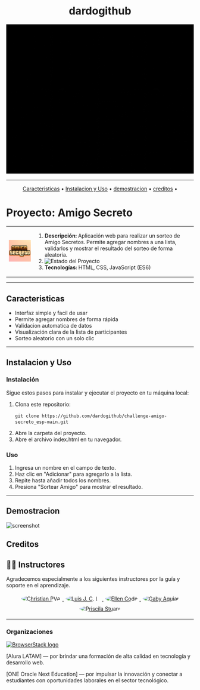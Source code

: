 <h1 align="center">dardogithub</h1>

<p align="center">
  <img src="media/dardogithub.gif" alt="dardogithub" width="760" height="400" />
</p>

---
</p>
<p align="center">
  <a href="#Caracteristicas">Caracteristicas</a> •
  <a href="#instalacion-y-uso">Instalacion y Uso</a> •
  <a href="#demostracion">demostracion</a> •
  <a href="#creditos">creditos</a> •
</p>
<p align="center">
  
# Proyecto: Amigo Secreto 

<table>
  <tr>
    <td>
      <img src="media/amigoSecreto.png" alt="Logo del Proyecto" width="200">
    </td>
    <td>
      <ol>
        <li>
          <strong>Descripción:</strong>  
          Aplicación web para realizar un sorteo de Amigo Secretos.  
          Permite agregar nombres a una lista, validarlos y mostrar el resultado del sorteo de forma aleatoria.
        </li>
        <li>
          <strong></strong>  
          <img src="https://img.shields.io/badge/Estado-en%20desarrollo-yellow" alt="Estado del Proyecto">
        </li>
        <li>
          <strong>Tecnologías:</strong> HTML, CSS, JavaScript (ES6)
        </li>
      </ol>
    </td>
  </tr>
</table>


---

## Caracteristicas

- Interfaz simple y facil de usar
- Permite agregar nombres de forma rápida
- Validacion automatica de datos
- Visualización clara de la lista de participantes
- Sorteo aleatorio con un solo clic

---

## Instalacion y Uso

### Instalación

Sigue estos pasos para instalar y ejecutar el proyecto en tu máquina local:

1. Clona este repositorio:
   ```
   git clone https://github.com/dardogithub/challenge-amigo-secreto_esp-main.git
2. Abre la carpeta del proyecto.
3. Abre el archivo index.html en tu navegador.

### Uso

1. Ingresa un nombre en el campo de texto.
3. Haz clic en "Adicionar" para agregarlo a la lista.
4. Repite hasta añadir todos los nombres.
5. Presiona "Sortear Amigo" para mostrar el resultado.

---

## Demostracion

<p align="center">
  
![screenshot](media/demostracion.gif)
</p>                   

## Creditos

## 👩‍🏫 Instructores
Agradecemos especialmente a los siguientes instructores por la guía y soporte en el aprendizaje.

<p align="center">
  <a href="https://github.com/christianpva" target="_blank">
    <img src="https://avatars.githubusercontent.com/u/29123800?v=4&s=100" alt="Christian PVA" width="60" height="60" style="border-radius:50%; margin: 5px;">
  </a>
  <a href="https://github.com/ljcl79" target="_blank">
    <img src="https://avatars.githubusercontent.com/u/4803845?v=4&s=100" alt="Luis J. C. L." width="60" height="60" style="border-radius:50%; margin: 5px;">
  </a>
  <a href="https://github.com/Ellen-code" target="_blank">
    <img src="https://avatars.githubusercontent.com/u/71970858?v=4&s=100" alt="Ellen Code" width="60" height="60" style="border-radius:50%; margin: 5px;">
  </a>
  <a href="https://www.linkedin.com/in/gabyaguiar/" target="_blank">
    <img src="https://www.gravatar.com/avatar/3aec5def2fade956e2fef2bf0360d196.png?r=PG&size=100x100&date=2025-08-11&d=https%3A%2F%2Fapp.aluracursos.com%2Fassets%2Fimages%2Fforum%2Favatar_g.png" alt="Gaby Aguiar" width="60" height="60" style="border-radius:50%; margin: 5px;">
  </a>
  <a href="https://www.linkedin.com/in/priscilastuani/" target="_blank">
    <img src="https://cdn2.gnarususercontent.com.br/6/407544/74b1e355-698c-4676-aaba-f01525ee8a83.png?width=100&height=100&aspect_ratio=1:1" alt="Priscila Stuani" width="60" height="60" style="border-radius:50%; margin: 5px;">
  </a>
</p>

---

### Organizaciones

<p>
  <a href="http://www.aluracursos.com/" target="_blank">
    <picture>
      <source media="(prefers-color-scheme: dark)" srcset="./admin/img/browserstack-dark-mode-logo.svg#gh-dark-mode-only">
      <img alt="BrowserStack logo" src="./admin/img/browserstack-light-mode-logo.svg#gh-light-mode-only" height="50px" />
    </picture>
  </a>
</p>

[Alura LATAM] — por brindar una formación de alta calidad en tecnología y desarrollo web.

[ONE Oracle Next Education] — por impulsar la innovación y conectar a estudiantes con oportunidades laborales en el sector tecnológico.
   
